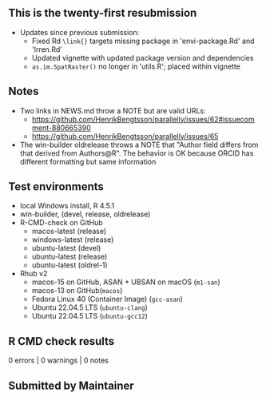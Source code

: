 ## This is the twenty-first resubmission

* Updates since previous submission:
  * Fixed Rd `\link{}` targets missing package in 'envi-package.Rd' and 'lrren.Rd'
  * Updated vignette with updated package version and dependencies
  * `as.im.SpatRaster()` no longer in 'utils.R'; placed within vignette

## Notes
* Two links in NEWS.md throw a NOTE but are valid URLs:
  * <https://github.com/HenrikBengtsson/parallelly/issues/62#issuecomment-880665390>
  * <https://github.com/HenrikBengtsson/parallelly/issues/65>
* The win-builder oldrelease throws a NOTE that "Author field differs from that derived from Authors@R". The behavior is OK because ORCID has different formatting but same information

## Test environments
* local Windows install, R 4.5.1
* win-builder, (devel, release, oldrelease)
* R-CMD-check on GitHub
  * macos-latest (release)
  * windows-latest (release)
  * ubuntu-latest (devel)
  * ubuntu-latest (release)
  * ubuntu-latest (oldrel-1)
* Rhub v2
  * macos-15 on GitHub, ASAN + UBSAN on macOS (`m1-san`)
  * macos-13 on GitHub(`macos`)
  * Fedora Linux 40 (Container Image) (`gcc-asan`)
  * Ubuntu 22.04.5 LTS (`ubuntu-clang`)
  * Ubuntu 22.04.5 LTS (`ubuntu-gcc12`)

## R CMD check results
0 errors | 0 warnings | 0 notes

## Submitted by Maintainer
